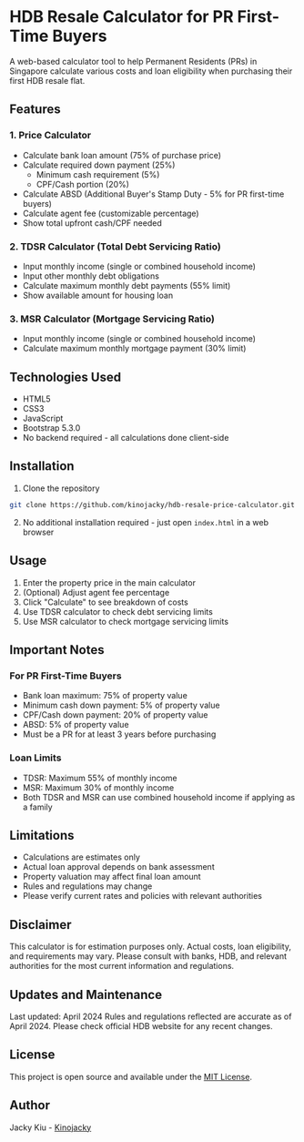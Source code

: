 # HDB Resale Calculator for PR First-Time Buyers

A web-based calculator tool to help Permanent Residents (PRs) in Singapore calculate various costs and loan eligibility when purchasing their first HDB resale flat.

## Features

### 1. Price Calculator
- Calculate bank loan amount (75% of purchase price)
- Calculate required down payment (25%)
  * Minimum cash requirement (5%)
  * CPF/Cash portion (20%)
- Calculate ABSD (Additional Buyer's Stamp Duty - 5% for PR first-time buyers)
- Calculate agent fee (customizable percentage)
- Show total upfront cash/CPF needed

### 2. TDSR Calculator (Total Debt Servicing Ratio)
- Input monthly income (single or combined household income)
- Input other monthly debt obligations
- Calculate maximum monthly debt payments (55% limit)
- Show available amount for housing loan

### 3. MSR Calculator (Mortgage Servicing Ratio)
- Input monthly income (single or combined household income)
- Calculate maximum monthly mortgage payment (30% limit)

## Technologies Used
- HTML5
- CSS3
- JavaScript
- Bootstrap 5.3.0
- No backend required - all calculations done client-side

## Installation

1. Clone the repository
```bash
git clone https://github.com/kinojacky/hdb-resale-price-calculator.git
```

2. No additional installation required - just open `index.html` in a web browser

## Usage

1. Enter the property price in the main calculator
2. (Optional) Adjust agent fee percentage
3. Click "Calculate" to see breakdown of costs
4. Use TDSR calculator to check debt servicing limits
5. Use MSR calculator to check mortgage servicing limits

## Important Notes

### For PR First-Time Buyers
- Bank loan maximum: 75% of property value
- Minimum cash down payment: 5% of property value
- CPF/Cash down payment: 20% of property value
- ABSD: 5% of property value
- Must be a PR for at least 3 years before purchasing

### Loan Limits
- TDSR: Maximum 55% of monthly income
- MSR: Maximum 30% of monthly income
- Both TDSR and MSR can use combined household income if applying as a family

## Limitations
- Calculations are estimates only
- Actual loan approval depends on bank assessment
- Property valuation may affect final loan amount
- Rules and regulations may change
- Please verify current rates and policies with relevant authorities

## Disclaimer
This calculator is for estimation purposes only. Actual costs, loan eligibility, and requirements may vary. Please consult with banks, HDB, and relevant authorities for the most current information and regulations.

## Updates and Maintenance
Last updated: April 2024
Rules and regulations reflected are accurate as of April 2024. Please check official HDB website for any recent changes.

## License

This project is open source and available under the [MIT License](LICENSE).

## Author

Jacky Kiu - [Kinojacky](https://github.com/kinojacky)